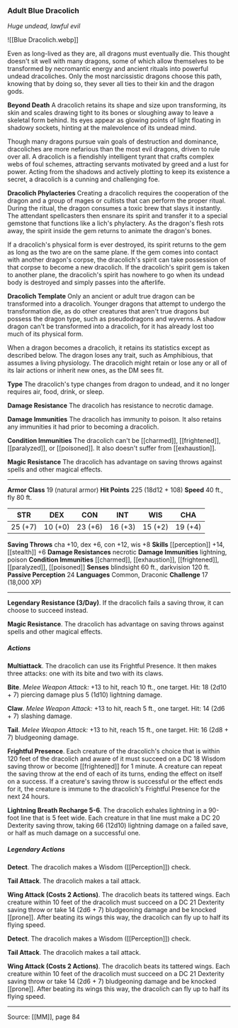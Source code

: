 ### Adult Blue Dracolich
_Huge undead, lawful evil_

![[Blue Dracolich.webp]]

Even as long-lived as they are, all dragons must eventually die. This thought doesn't sit well with many dragons, some of which allow themselves to be transformed by necromantic energy and ancient rituals into powerful undead dracoliches. Only the most narcissistic dragons choose this path, knowing that by doing so, they sever all ties to their kin and the dragon gods.

**Beyond Death** A dracolich retains its shape and size upon transforming, its skin and scales drawing tight to its bones or sloughing away to leave a skeletal form behind. Its eyes appear as glowing points of light floating in shadowy sockets, hinting at the malevolence of its undead mind.

Though many dragons pursue vain goals of destruction and dominance, dracoliches are more nefarious than the most evil dragons, driven to rule over all. A dracolich is a fiendishly intelligent tyrant that crafts complex webs of foul schemes, attracting servants motivated by greed and a lust for power. Acting from the shadows and actively plotting to keep its existence a secret, a dracolich is a cunning and challenging foe.


**Dracolich Phylacteries** Creating a dracolich requires the cooperation of the dragon and a group of mages or cultists that can perform the proper ritual. During the ritual, the dragon consumes a toxic brew that slays it instantly. The attendant spellcasters then ensnare its spirit and transfer it to a special gemstone that functions like a lich's phylactery. As the dragon's flesh rots away, the spirit inside the gem returns to animate the dragon's bones.

If a dracolich's physical form is ever destroyed, its spirit returns to the gem as long as the two are on the same plane. If the gem comes into contact with another dragon's corpse, the dracolich's spirit can take possession of that corpse to become a new dracolich. If the dracolich's spirit gem is taken to another plane, the dracolich's spirit has nowhere to go when its undead body is destroyed and simply passes into the afterlife.


**Dracolich Template** Only an ancient or adult true dragon can be transformed into a dracolich. Younger dragons that attempt to undergo the transformation die, as do other creatures that aren't true dragons but possess the dragon type, such as pseudodragons and wyverns. A shadow dragon can't be transformed into a dracolich, for it has already lost too much of its physical form.

When a dragon becomes a dracolich, it retains its statistics except as described below. The dragon loses any trait, such as Amphibious, that assumes a living physiology. The dracolich might retain or lose any or all of its lair actions or inherit new ones, as the DM sees fit.

**Type** The dracolich's type changes from dragon to undead, and it no longer requires air, food, drink, or sleep.


**Damage Resistance** The dracolich has resistance to necrotic damage.


**Damage Immunities** The dracolich has immunity to poison. It also retains any immunities it had prior to becoming a dracolich.


**Condition Immunities** The dracolich can't be [[charmed]], [[frightened]], [[paralyzed]], or [[poisoned]]. It also doesn't suffer from [[exhaustion]].


**Magic Resistance** The dracolich has advantage on saving throws against spells and other magical effects.







---

**Armor Class** 19 (natural armor)
**Hit Points** 225 (18d12 + 108)
**Speed** 40 ft., fly 80 ft.

| STR     | DEX     | CON     | INT     | WIS     | CHA     |
|---------|---------|---------|---------|---------|---------|
| 25 (+7) | 10 (+0) | 23 (+6) | 16 (+3) | 15 (+2) | 19 (+4) |

**Saving Throws** cha +10, dex +6, con +12, wis +8
**Skills** [[perception]] +14, [[stealth]] +6
**Damage Resistances** necrotic
**Damage Immunities** lightning, poison
**Condition Immunities** [[charmed]], [[exhaustion]], [[frightened]], [[paralyzed]], [[poisoned]]
**Senses** blindsight 60 ft., darkvision 120 ft.
**Passive Perception** 24
**Languages** Common, Draconic
**Challenge** 17 (18,000 XP)

---

**Legendary Resistance (3/Day)**. If the dracolich fails a saving throw, it can choose to succeed instead.

**Magic Resistance**. The dracolich has advantage on saving throws against spells and other magical effects.

##### Actions
**Multiattack**. The dracolich can use its Frightful Presence. It then makes three attacks: one with its bite and two with its claws.

**Bite**. _Melee Weapon Attack:_ +13 to hit, reach 10 ft., one target. Hit: 18 (2d10 + 7) piercing damage plus 5 (1d10) lightning damage.

**Claw**. _Melee Weapon Attack:_ +13 to hit, reach 5 ft., one target. Hit: 14 (2d6 + 7) slashing damage.

**Tail**. _Melee Weapon Attack:_ +13 to hit, reach 15 ft., one target. Hit: 16 (2d8 + 7) bludgeoning damage.

**Frightful Presence**. Each creature of the dracolich's choice that is within 120 feet of the dracolich and aware of it must succeed on a DC 18 Wisdom saving throw or become [[frightened]] for 1 minute. A creature can repeat the saving throw at the end of each of its turns, ending the effect on itself on a success. If a creature's saving throw is successful or the effect ends for it, the creature is immune to the dracolich's Frightful Presence for the next 24 hours.

**Lightning Breath Recharge 5-6**. The dracolich exhales lightning in a 90-foot line that is 5 feet wide. Each creature in that line must make a DC 20 Dexterity saving throw, taking 66 (12d10) lightning damage on a failed save, or half as much damage on a successful one.

##### Legendary Actions
**Detect**. The dracolich makes a Wisdom ([[Perception]]) check.

**Tail Attack**. The dracolich makes a tail attack.

**Wing Attack (Costs 2 Actions)**. The dracolich beats its tattered wings. Each creature within 10 feet of the dracolich must succeed on a DC 21 Dexterity saving throw or take 14 (2d6 + 7) bludgeoning damage and be knocked [[prone]]. After beating its wings this way, the dracolich can fly up to half its flying speed.

**Detect**. The dracolich makes a Wisdom ([[Perception]]) check.

**Tail Attack**. The dracolich makes a tail attack.

**Wing Attack (Costs 2 Actions)**. The dracolich beats its tattered wings. Each creature within 10 feet of the dracolich must succeed on a DC 21 Dexterity saving throw or take 14 (2d6 + 7) bludgeoning damage and be knocked [[prone]]. After beating its wings this way, the dracolich can fly up to half its flying speed.


---

Source: [[MM]], page 84